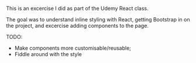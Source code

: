 This is an excercise I did as part of the Udemy React class.

The goal was to understand inline styling with React, getting Bootstrap in on the project, and excercise adding components to the page.

TODO: 
- Make components more customisable/reusable;
- Fiddle around with the style
